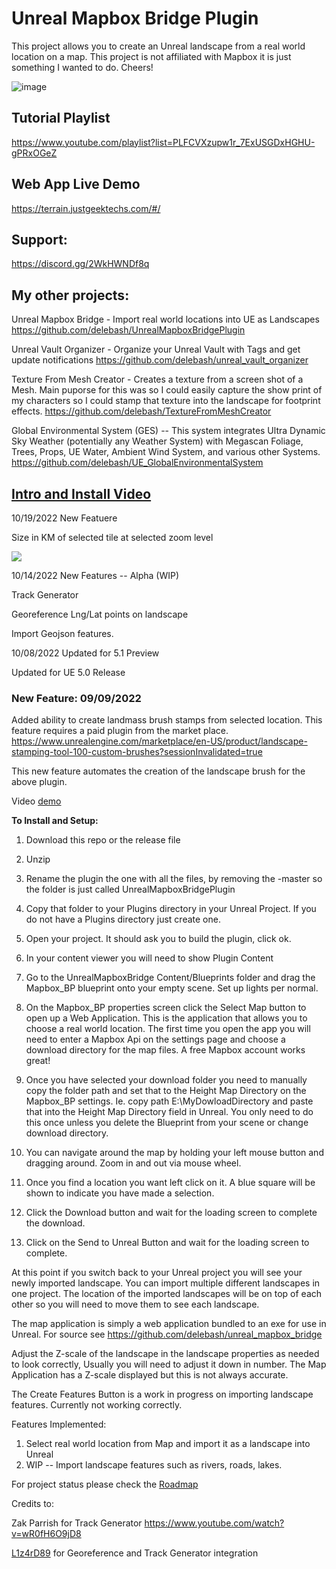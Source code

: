 # Unreal Mapbox Bridge Plugin

This project allows you to create an Unreal landscape from a real world location on a map.
This project is not affiliated with Mapbox it is just something I wanted to do. Cheers!



![image](https://user-images.githubusercontent.com/2220160/177798094-7e1b613d-7f27-402d-b966-5a07288cf6b8.png)


## Tutorial Playlist

https://www.youtube.com/playlist?list=PLFCVXzupw1r_7ExUSGDxHGHU-gPRxOGeZ

## Web App Live Demo

https://terrain.justgeektechs.com/#/

## Support:
https://discord.gg/2WkHWNDf8q

## My other projects:

Unreal Mapbox Bridge  -  Import real world locations into UE as Landscapes
https://github.com/delebash/UnrealMapboxBridgePlugin

Unreal Vault Organizer -  Organize your Unreal Vault with Tags and get update notifications
https://github.com/delebash/unreal_vault_organizer

Texture From Mesh Creator - Creates a texture from a screen shot of a Mesh.  Main puporse for this was so I could easily capture the show print of my characters so I could stamp that texture into the landscape for footprint effects.
https://github.com/delebash/TextureFromMeshCreator

Global Environmental System (GES) -- This system integrates Ultra Dynamic Sky Weather (potentially any Weather System) with Megascan Foliage, Trees, Props, UE Water, Ambient Wind System, and various other Systems.
https://github.com/delebash/UE_GlobalEnvironmentalSystem


## [Intro and Install Video](https://www.youtube.com/watch?v=wwEDuVmCayU)



10/19/2022 New Featuere

Size in KM of selected tile at selected zoom level

![](Docs/BBSizeInKM.png)

10/14/2022  New Features -- Alpha (WIP)

Track Generator

Georeference Lng/Lat points on landscape

Import Geojson features.



10/08/2022 Updated for 5.1 Preview

Updated for UE 5.0 Release

### New Feature: 09/09/2022

Added ability to create landmass brush stamps from selected location.
This feature requires a paid plugin from the market place.  
https://www.unrealengine.com/marketplace/en-US/product/landscape-stamping-tool-100-custom-brushes?sessionInvalidated=true

This new feature automates the creation of the landscape brush for the above plugin.

Video <a href="https://youtu.be/f33OBh1Xk4c" target="_blank">demo</a> 


**To Install and Setup:**

1) Download this repo or the release file
2) Unzip
3) Rename the plugin the one with all the files, by removing the -master so the folder is just called UnrealMapboxBridgePlugin
4) Copy that folder to your Plugins directory in your Unreal Project.  If you do not have a Plugins directory just create one.
5) Open your project.  It should ask you to build the plugin, click ok.
6) In your content viewer you will need to show Plugin Content
7) Go to the UnrealMapboxBridge Content/Blueprints folder and drag the Mapbox_BP blueprint onto your empty scene.  Set up lights per normal.

8) On the Mapbox_BP properties screen click the Select Map button to open up a Web Application. This is the application that allows you to choose a real world location.  The first time you open the app you will need to enter a Mapbox Api on the settings page and choose a download directory for the map files.  A free Mapbox account works great!

9) Once you have selected your download folder you need to manually copy the folder path and set that to the Height Map Directory on the Mapbox_BP settings.  Ie. copy path
E:\\MyDowloadDirectory and paste that into the Height Map Directory field in Unreal.  You only need to do this once unless you delete the Blueprint from your scene or change download directory.

10) You can navigate around the map by holding your left mouse button and dragging around. Zoom in and out via mouse wheel.

10)  Once you find a location you want left click on it.  A blue square will be shown to indicate you have made a selection.

11) Click the Download button and wait for the loading screen to complete the download.

12) Click on the Send to Unreal Button and wait for the loading screen to complete.

At this point if you switch back to your Unreal project you will see your newly imported landscape.  You can import multiple different landscapes in one project.  The location of the imported landscapes will be on top of each other so you will need to move them to see each landscape.

The map application is simply a web application bundled to an exe for use in Unreal.  For source see https://github.com/delebash/unreal_mapbox_bridge

Adjust the Z-scale of the landscape in the landscape properties as needed to look correctly, Usually you will need to adjust it down in number.  The Map Application has a Z-scale displayed but this is not always accurate. 

The Create Features Button is a work in progress on importing landscape features.  Currently not working correctly.


Features Implemented:

1) Select real world location from Map and import it as a landscape into Unreal
2) WIP --  Import landscape features such as rivers, roads, lakes.

For project status please check the <a href="https://trello.com/b/7jXYlo13/unreal-mapbox-bridge" target="_blank">Roadmap</a>


Credits to:

Zak Parrish for Track Generator https://www.youtube.com/watch?v=wR0fH6O9jD8

[L1z4rD89](https://forums.unrealengine.com/u/L1z4rD89) for Georeference and Track Generator integration 
